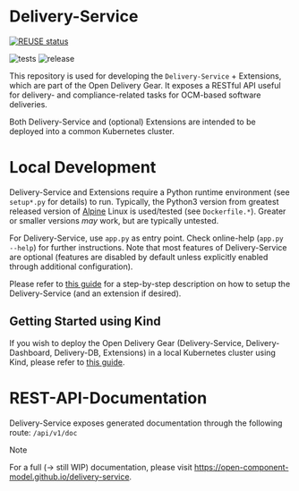 # Delivery-Service

[![REUSE status](https://api.reuse.software/badge/github.com/open-component-model/delivery-service)](https://api.reuse.software/info/github.com/open-component-model/delivery-service)

![tests](https://github.com/open-component-model/delivery-service/actions/workflows/non-release.yaml/badge.svg)
![release](https://github.com/open-component-model/delivery-service/actions/workflows/release.yaml/badge.svg)

This repository is used for developing the `Delivery-Service` + Extensions, which are part of the
Open Delivery Gear. It exposes a RESTful API useful for delivery- and compliance-related tasks
for OCM-based software deliveries.

Both Delivery-Service and (optional) Extensions are intended to be deployed into a common Kubernetes
cluster.

# Local Development

Delivery-Service and Extensions require a Python runtime environment (see `setup*.py` for details) to
run. Typically, the Python3 version from greatest released version of
[Alpine](https://endoflife.date/alpine) Linux is used/tested (see `Dockerfile.*`). Greater or smaller
versions _may_ work, but are typically untested.

For Delivery-Service, use `app.py` as entry point. Check online-help (`app.py --help`) for further
instructions. Note that most features of Delivery-Service are optional (features are disabled by
default unless explicitly enabled through additional configuration).

Please refer to [this guide](https://open-component-model.github.io/delivery-service/local_setup.html)
for a step-by-step description on how to setup the Delivery-Service (and an extension if desired).

## Getting Started using Kind
If you wish to deploy the Open Delivery Gear (Delivery-Service, Delivery-Dashboard, Delivery-DB,
Extensions) in a local Kubernetes cluster using Kind, please refer to
[this guide](https://github.com/open-component-model/delivery-service/blob/master/local-setup/local-setup.md).

# REST-API-Documentation

Delivery-Service exposes generated documentation through the following route: `/api/v1/doc`

> [!NOTE]  
> For a full (-> still WIP) documentation, please visit https://open-component-model.github.io/delivery-service.

